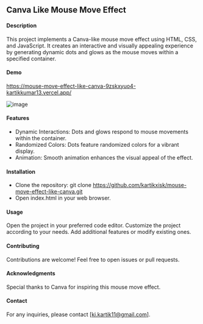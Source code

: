 ## Canva Like Mouse Move Effect

#### Description
This project implements a Canva-like mouse move effect using HTML, CSS, and JavaScript. It creates an interactive and visually appealing experience by generating dynamic dots and glows as the mouse moves within a specified container.

#### Demo
https://mouse-move-effect-like-canva-9zskxyuo4-kartikkumar13.vercel.app/

![image](https://github.com/kartikxisk/mouse-move-effect-like-canva/assets/54768757/75afbf47-0e96-4347-889d-064435cc84d6)


#### Features
- Dynamic Interactions: Dots and glows respond to mouse movements within the container.
- Randomized Colors: Dots feature randomized colors for a vibrant display.
- Animation: Smooth animation enhances the visual appeal of the effect.

#### Installation
- Clone the repository: git clone https://github.com/kartikxisk/mouse-move-effect-like-canva.git
- Open index.html in your web browser.

#### Usage
Open the project in your preferred code editor.
Customize the project according to your needs.
Add additional features or modify existing ones.

#### Contributing
Contributions are welcome! Feel free to open issues or pull requests.

#### Acknowledgments
Special thanks to Canva for inspiring this mouse move effect.

#### Contact
For any inquiries, please contact [ki.kartik11@gmail.com].
